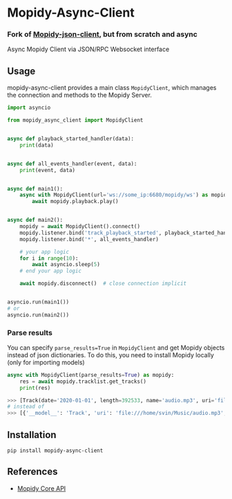 # Mopidy-Async-Client 

### Fork of [Mopidy-json-client](https://github.com/ismailof/mopidy-json-client), but from scratch and async


Async Mopidy Client via JSON/RPC Websocket interface

## Usage

mopidy-async-client provides a main class `MopidyClient`, which manages the connection and methods to the Mopidy Server.

```python
import asyncio

from mopidy_async_client import MopidyClient


async def playback_started_handler(data):
    print(data)


async def all_events_handler(event, data):
    print(event, data)


async def main1():
    async with MopidyClient(url='ws://some_ip:6680/mopidy/ws') as mopidy:  # close connection explicit
        await mopidy.playback.play()


async def main2():
    mopidy = await MopidyClient().connect()
    mopidy.listener.bind('track_playback_started', playback_started_handler)
    mopidy.listener.bind('*', all_events_handler)

    # your app logic
    for i in range(10):
        await asyncio.sleep(5)
    # end your app logic

    await mopidy.disconnect()  # close connection implicit


asyncio.run(main1())
# or 
asyncio.run(main2())

```

### Parse results

You can specify `parse_results=True` in `MopidyClient` and get Mopidy objects instead of json dictionaries.
To do this, you need to install Mopidy locally (only for importing models)

```python
async with MopidyClient(parse_results=True) as mopidy:
    res = await mopidy.tracklist.get_tracks()
    print(res)

>>> [Track(date='2020-01-01', length=392533, name='audio.mp3', uri='file:///home/svin/Music/audio.mp3')]
# instead of
>>> [{'__model__': 'Track', 'uri': 'file:///home/svin/Music/audio.mp3', 'name': 'audio.mp3', 'date': '2020-01-01', 'length': 392533}]
```



## Installation

 `pip install mopidy-async-client`


## References
- [Mopidy Core API](https://mopidy.readthedocs.org/en/latest/api/core)
